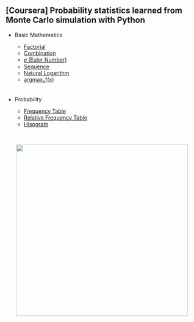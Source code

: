 ## [Coursera] Probability statistics learned from Monte Carlo simulation with Python
- Basic Mathematics
  - [Factorial](https://github.com/EunByu1/AI_Study/blob/main/Probability_Statistics/Factorial.py)
  - [Combination](https://github.com/EunByu1/AI_Study/blob/main/Probability_Statistics/Combination.py)
  - [𝑒 (Euler Number)](https://github.com/EunByu1/AI_Study/blob/main/Probability_Statistics/Euler_Number.py)
  - [Sequence](https://github.com/EunByu1/AI_Study/blob/main/Probability_Statistics/Sequence.py)
  - [Natural Logarithm](https://github.com/EunByu1/AI_Study/blob/main/Probability_Statistics/Natural_Logarithm.py)
  - [argmax<sub>x</sub>f(x)](https://github.com/EunByu1/AI_Study/blob/main/Probability_Statistics/argmax_x_f(x).py)
  <br>

- Probability
  - [Frequency Table](https://github.com/EunByu1/AI_Study/blob/main/Probability_Statistics/Frequency_Table.py)
  - [Relative Frequency Table](https://github.com/EunByu1/AI_Study/blob/main/Probability_Statistics/Relative_Frequency_Table.py)
  - [Hisogram](https://github.com/EunByu1/AI_Study/blob/main/Probability_Statistics/Hisogram.py)

  
<br>
<p align="center"><img src="https://github.com/user-attachments/assets/4c39170a-f51f-440a-8e27-e93a0cf59945" width="450"></p>
